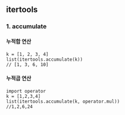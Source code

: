 ## itertools

### 1. accumulate

#### 누적합 연산
```
k = [1, 2, 3, 4]
list(itertools.accumulate(k))
// [1, 3, 6, 10]
```
#### 누적곱 연산
```
import operator
k = [1,2,3,4]
list(itertools.accumulate(k, operator.mul))
//1,2,6,24
```
